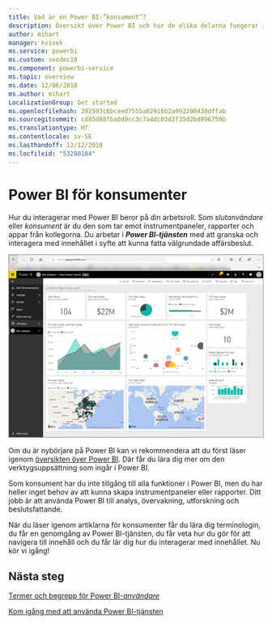 ```yaml
---
title: Vad är en Power BI-”konsument”?
description: Översikt över Power BI och hur de olika delarna fungerar ihop – Power BI Desktop, Power BI-tjänsten, Power BI Mobile, rapportservern och Power BI Embedded.
author: mihart
manager: kvivek
ms.service: powerbi
ms.custom: seodec18
ms.component: powerbi-service
ms.topic: overview
ms.date: 12/06/2018
ms.author: mihart
LocalizationGroup: Get started
ms.openlocfilehash: 392593c6bceed7555a82916b2a992200438dffab
ms.sourcegitcommit: cd85d88fba0d9cc3c7a4dc03d2f35d2bd096759b
ms.translationtype: HT
ms.contentlocale: sv-SE
ms.lasthandoff: 12/12/2018
ms.locfileid: "53280184"
---
```

# <a name="power-bi-for-consumers"></a>Power BI för konsumenter
Hur du interagerar med Power BI beror på din arbetsroll. Som *slutanvändare* eller *konsument* är du den som tar emot instrumentpaneler, rapporter och appar från kollegorna. Du arbetar i ***Power BI-tjänsten*** med att granska och interagera med innehållet i syfte att kunna fatta välgrundade affärsbeslut.

![Power BI-instrumentpanel](media/end-user-consumer/power-bi-service.png)

Om du är nybörjare på Power BI kan vi rekommendera att du först läser igenom [översikten över Power BI](../power-bi-overview.md). Där får du lära dig mer om den verktygsuppsättning som ingår i Power BI.

Som konsument har du inte tillgång till alla funktioner i Power BI, men du har heller inget behov av att kunna skapa instrumentpaneler eller rapporter. Ditt jobb är att använda Power BI till analys, övervakning, utforskning och beslutsfattande.

När du läser igenom artiklarna för konsumenter får du lära dig terminologin, du får en genomgång av Power BI-tjänsten, du får veta hur du gör för att navigera till innehåll och du får lär dig hur du interagerar med innehållet.  Nu kör vi igång!

## <a name="next-steps"></a>Nästa steg

[Termer och begrepp för Power BI-*användare*](end-user-basic-concepts.md)

<!-- [Get started guide for *consumers*] -->
[Kom igång med att använda Power BI-tjänsten](../service-get-started.md)

